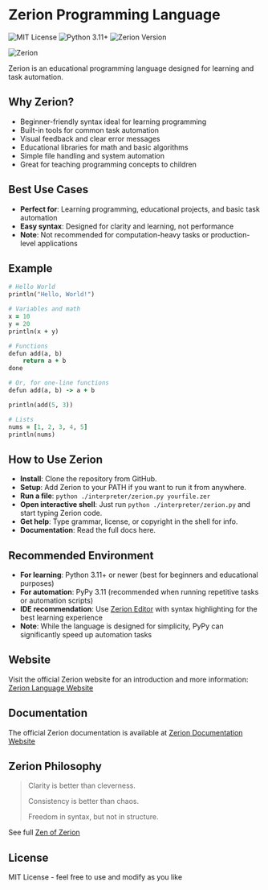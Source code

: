 # Zerion Programming Language
![MIT License](https://img.shields.io/badge/license-MIT-00ffcc?style=for-the-badge&logo=Open%20Source%20Initiative&logoColor=white)
![Python 3.11+](https://img.shields.io/badge/python-3.11%2B-00ffcc?style=for-the-badge&logo=python&logoColor=white)
![Zerion Version](https://img.shields.io/badge/zerion-v2.2.9-00ffcc?style=for-the-badge&logo=lightning&logoColor=white)

![Zerion](docs/favicon.ico)

Zerion is an educational programming language designed for learning and task automation.

## Why Zerion?

- Beginner-friendly syntax ideal for learning programming
- Built-in tools for common task automation
- Visual feedback and clear error messages
- Educational libraries for math and basic algorithms
- Simple file handling and system automation
- Great for teaching programming concepts to children

## Best Use Cases

- **Perfect for**: Learning programming, educational projects, and basic task automation
- **Easy syntax**: Designed for clarity and learning, not performance
- **Note**: Not recommended for computation-heavy tasks or production-level applications

## Example

<!-- Ruby syntax highlighting is used because Zerion's syntax is quite similar to Ruby -->
```ruby
# Hello World
println("Hello, World!")

# Variables and math
x = 10
y = 20
println(x + y)

# Functions
defun add(a, b)
    return a + b
done

# Or, for one-line functions
defun add(a, b) -> a + b

println(add(5, 3))

# Lists
nums = [1, 2, 3, 4, 5]
println(nums)
```

## How to Use Zerion
- **Install**: Clone the repository from GitHub.
- **Setup**: Add Zerion to your PATH if you want to run it from anywhere.
- **Run a file**: `python ./interpreter/zerion.py yourfile.zer`
- **Open interactive shell**: Just run `python ./interpreter/zerion.py` and start typing Zerion code.
- **Get help**: Type grammar, license, or copyright in the shell for info.
- **Documentation**: Read the full docs here.


## Recommended Environment
- **For learning**: Python 3.11+ or newer (best for beginners and educational purposes)
- **For automation**: PyPy 3.11 (recommended when running repetitive tasks or automation scripts)
- **IDE recommendation**: Use [Zerion Editor](https://memecoder12345678.github.io/zerion/docs.html#Zerion-Editor) with syntax highlighting for the best learning experience
- **Note**: While the language is designed for simplicity, PyPy can significantly speed up automation tasks


## Website

Visit the official Zerion website for an introduction and more information: [Zerion Language Website](https://memecoder12345678.github.io/zerion/)


## Documentation

The official Zerion documentation is available at [Zerion Documentation Website](https://memecoder12345678.github.io/zerion/docs.html)

## Zerion Philosophy

> Clarity is better than cleverness.
> 
> Consistency is better than chaos.
> 
> Freedom in syntax, but not in structure.
> 

See full [Zen of Zerion](https://memecoder12345678.github.io/zerion/docs.html#Zen-of-Zerion)


## License

MIT License - feel free to use and modify as you like
